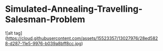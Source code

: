 # Simulated-Annealing-Travelling-Salesman-Problem
![alt tag] (https://cloud.githubusercontent.com/assets/15523357/13027976/28ed5828-d287-11e5-9976-b039a8bff8cc.jpg)
